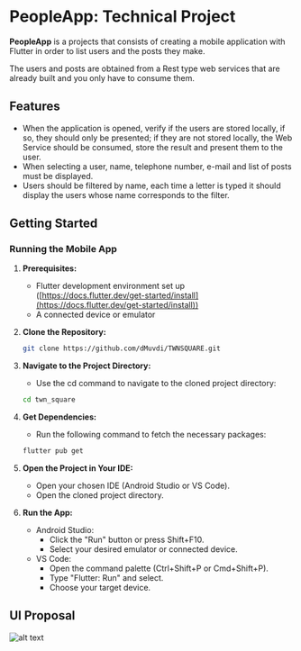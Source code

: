 # PeopleApp: Technical Project

**PeopleApp** is a projects that consists of creating a mobile application with Flutter in order to list users and the posts they make.

The users and posts are obtained from a Rest type web services that are already built and you only have to consume them.

## Features

* When the application is opened, verify if the users are stored locally, if so, they should only be presented; if they are not stored locally, the Web Service should be consumed, store the result and present them to the user.
* When selecting a user, name, telephone number, e-mail and list of posts must be displayed.
* Users should be filtered by name, each time a letter is typed it should display the users whose name corresponds to the filter.

## Getting Started

### Running the Mobile App

1. **Prerequisites:**
   * Flutter development environment set up ([https://docs.flutter.dev/get-started/install](https://docs.flutter.dev/get-started/install))
   * A connected device or emulator

2. **Clone the Repository:**
   ```bash
   git clone https://github.com/dMuvdi/TWNSQUARE.git
   ````

3. **Navigate to the Project Directory:**
   * Use the cd command to navigate to the cloned project directory:
   ```bash
   cd twn_square
   ````

4. **Get Dependencies:**
   * Run the following command to fetch the necessary packages:
   ```bash
   flutter pub get
   ````

5. **Open the Project in Your IDE:**
   * Open your chosen IDE (Android Studio or VS Code).
   * Open the cloned project directory.

6. **Run the App:** 
   * Android Studio:
      * Click the "Run" button or press Shift+F10.
      * Select your desired emulator or connected device.
   * VS Code:
      * Open the command palette (Ctrl+Shift+P or Cmd+Shift+P).
      * Type "Flutter: Run" and select.
      * Choose your target device.

## UI Proposal

![alt text](https://github.com/dMuvdi/PeopleApp/ui_proposal.png?raw=true)
